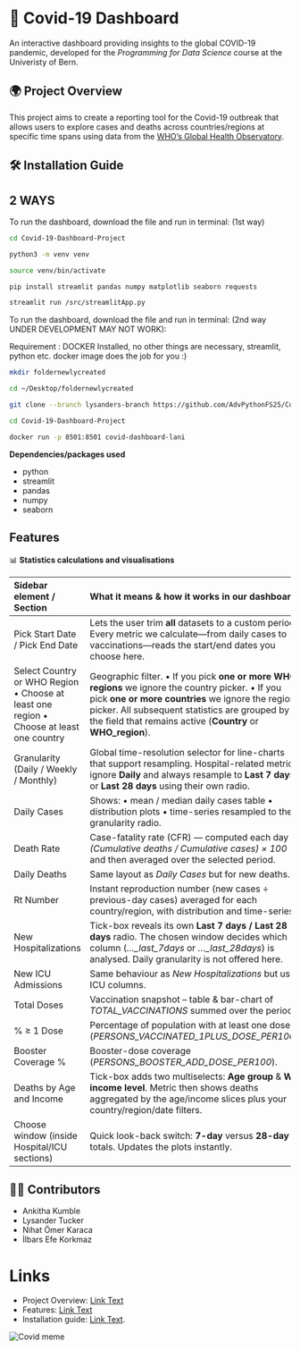 # 🦠 Covid-19 Dashboard 

An interactive dashboard providing insights to the global COVID-19 pandemic, developed for the *Programming for Data Science* course at the Univeristy of Bern. 

## 🌍 Project Overview 

This project aims to create a reporting tool for the Covid-19 outbreak that allows users to explore cases and deaths across countries/regions at specific time spans using data from the [WHO’s Global Health Observatory](https://www.who.int/data/gho).

## 🛠️ Installation Guide 

## 2 WAYS

To run the dashboard, download the file and run in terminal: (1st way) 

```bash
cd Covid-19-Dashboard-Project 
```

```bash
python3 -m venv venv
```

```bash
source venv/bin/activate
```

```bash
pip install streamlit pandas numpy matplotlib seaborn requests
```

```bash
streamlit run /src/streamlitApp.py
```

To run the dashboard, download the file and run in terminal: (2nd way UNDER DEVELOPMENT MAY NOT WORK):

Requirement : DOCKER Installed, no other things are necessary, streamlit, python etc. docker image does the job for you :)

```bash
mkdir foldernewlycreated
```

```bash
cd ~/Desktop/foldernewlycreated
```

```bash
git clone --branch lysanders-branch https://github.com/AdvPythonFS25/Covid-19-Dashboard-Project.git
```

```bash
cd Covid-19-Dashboard-Project
```

```bash
docker run -p 8501:8501 covid-dashboard-lani
```


**Dependencies/packages used**
- python
- streamlit
- pandas
- numpy
- seaborn

## Features 
📊 **Statistics calculations and visualisations**  



|Sidebar element / Section | What it means & how it works in our dashboard|
| :------ | :---- |
Pick Start Date / Pick End Date | Lets the user trim **all** datasets to a custom period. Every metric we calculate—from daily cases to vaccinations—reads the start/end dates you choose here.
Select Country or WHO Region  • Choose at least one region  • Choose at least one country | Geographic filter. • If you pick **one or more WHO regions** we ignore the country picker. • If you pick **one or more countries** we ignore the region picker. All subsequent statistics are grouped by the field that remains active (**Country** or **WHO_region**).
Granularity (Daily / Weekly / Monthly) | Global time-resolution selector for line-charts that support resampling. Hospital-related metrics ignore **Daily** and always resample to **Last 7 days** or **Last 28 days** using their own radio.
Daily Cases | Shows: • mean / median daily cases table • distribution plots • time-series resampled to the granularity radio.
Death Rate | Case-fatality rate (CFR) — computed each day as *(Cumulative deaths / Cumulative cases) × 100* and then averaged over the selected period.
Daily Deaths | Same layout as *Daily Cases* but for new deaths.
Rt Number | Instant reproduction number (new cases ÷ previous-day cases) averaged for each country/region, with distribution and time-series.
New Hospitalizations | Tick-box reveals its own **Last 7 days / Last 28 days** radio. The chosen window decides which column (*…_last_7days* or *…_last_28days*) is analysed. Daily granularity is not offered here.
New ICU Admissions | Same behaviour as *New Hospitalizations* but uses ICU columns.
Total Doses | Vaccination snapshot – table & bar-chart of *TOTAL_VACCINATIONS* summed over the period.
% ≥ 1 Dose | Percentage of population with at least one dose (*PERSONS_VACCINATED_1PLUS_DOSE_PER100*).
Booster Coverage % | Booster-dose coverage (*PERSONS_BOOSTER_ADD_DOSE_PER100*).
Deaths by Age and Income | Tick-box adds two multiselects: **Age group** & **WB income level**. Metric then shows deaths aggregated by the age/income slices plus your country/region/date filters.
Choose window (inside Hospital/ICU sections) | Quick look-back switch: **7-day** versus **28-day** totals. Updates the plots instantly.

## 👨‍💻 Contributors 
- Ankitha Kumble
- Lysander Tucker
- Nihat Ömer Karaca
- İlbars Efe Korkmaz

# Links 
- Project Overview: [Link Text](#Project-Overview/)
- Features: [Link Text](#Features)
- Installation guide: [Link Text](#Installation-Guide).

![Covid meme](https://www.graphicdesignforum.com/uploads/default/original/2X/b/bfda98588e18bedca5818e31c486b76349a3a926.jpeg)


